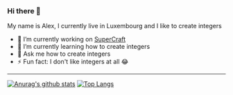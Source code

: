 ### Hi there 👋

My name is Alex, I currently live in Luxembourg and I like to create integers

- 🔭 I’m currently working on [SuperCraft](https://github.com/mcsupercraft-net/)
- 🌱 I’m currently learning how to create integers 
- 💬 Ask me how to create integers
- ⚡ Fun fact: I don't like integers at all 😂

---

[![Anurag's github stats](https://github-readme-stats.vercel.app/api?username=voxcrafterlp&hide=stars&count_private=true&theme=dark)](https://github.com/anuraghazra/github-readme-stats)
[![Top Langs](https://github-readme-stats.vercel.app/api/top-langs/?username=voxcrafterlp&layout=compact&count_private=true&theme=dark)](https://github.com/anuraghazra/github-readme-stats)
